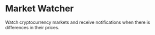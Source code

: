 # Market Watcher

Watch cryptocurrency markets and receive notifications when there is differences in their prices.
